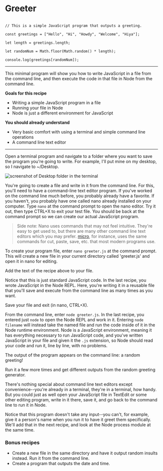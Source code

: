 # Greeter

````

// This is a simple JavaScript program that outputs a greeting. 

const greetings = ["Hello", "Hi", "Howdy", "Welcome", "Hiya"]; 

let length = greetings.length;

let randomNum = Math.floor(Math.random() * length);

console.log(greetings[randomNum]);

````

___

This minimal program will show you how to write JavaScript in a file from the command line, and then execute the code in that file in Node from the command line. 

**Goals for this recipe**
* Writing a simple JavaScript program in a file
* Running your file in Node
* Node is just a different environment for JavaScript

**You should already understand**
* Very basic comfort with using a terminal and simple command line operations
* A command line text editor

___

Open a terminal program and navigate to a folder where you want to save the program you're going to write. For example, I'll put mine on my desktop, so I navigate to ~/Desktop. 

![screenshot of Desktop folder in the terminal](https://github.com/bkager/Node-cookbook/assets/68086185/22b0d6c6-acb6-4165-b483-3c353db71e82)

You're going to create a file and write in it from the command line. For this, you'll need to have a command-line text editor program. If you've worked on the command line much before, you probably already have a favorite. If you haven't, you probably have one called nano already installed on your computer. Type `nano` at the command prompt to open the nano editor. Try it out, then type CTRL+X to exit your test file. You should be back at the command prompt so we can create our actual JavaScript program. 

> Side note: Nano uses commands that may not feel intuitive. They're easy to get used to, but there are many other command line text editors which you may prefer. [micro](https://micro-editor.github.io/), for instance, uses the same commands for cut, paste, save, etc. that most modern programs use.

To create your program file, enter `nano greeter.js` at the command prompt. This will create a new file in your current directory called 'greeter.js' and open it in nano for editing. 

Add the text of the recipe above to your file. 

Notice that this is just standard JavaScript code. In the last recipe, you wrote JavaScript in the Node REPL. Here, you're writing it in a reusable file that you'll save and execute from the command line as many times as you want.

Save your file and exit (in nano, CTRL+X).

From the command line, enter `node greeter.js`. In the last recipe, you entered just `node` to open the Node REPL and work in it. Entering `node filename` will instead take the named file and run the code inside of it in the Node runtime environment. Node is a JavaScript environment, meaning it has everything necessary to run JavaScript code, and you've written JavaScript in your file and given it the `.js` extension, so Node should read your code and run it, line by line, with no problems. 

The output of the program appears on the command line: a random greeting!

Run it a few more times and get different outputs from the random greeting generator. 

There's nothing special about command line text editors except convenience--you're already in a terminal, they're in a terminal, how handy. But you could just as well open your JavaScript file in TextEdit or some other editing program, write in it there, save it, and go back to the command line to run it in Node. 

Notice that this program doesn't take any input--you can't, for example, give it a person's name when you run it to have it greet them specifically. We'll add that in the next recipe, and look at the Node process module at the same time. 


### Bonus recipes

* Create a new file in the same directory and have it output random insults instead. Run it from the command line.
* Create a program that outputs the date and time.

